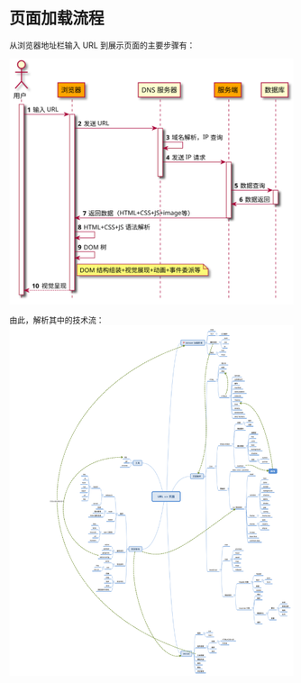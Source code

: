页面加载流程
===

从浏览器地址栏输入 URL 到展示页面的主要步骤有：

![页面加载流程](./images/url.load.svg)

由此，解析其中的技术流：
![页面加载流程](./images/load.process.png)
